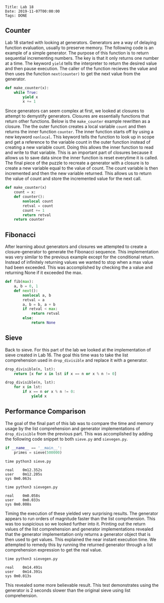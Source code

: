     Title: Lab 18
    Date: 2019-11-07T00:00:00
    Tags: DONE

<!-- more -->

## Counter

Lab 18 started with looking at generators. Generators are a way of delaying function evaluation, usually to preserve memory.  The following code is an example of a simple generator. The purpose of this function is to return sequential incrementing numbers. The key is that it only returns one number at a time. The keyword `yield` tells the interpreter to return the desired value and then pause execution. The caller of the function recieves the value and then uses the function `next(counter)` to get the next value from the generator.

```python
def make_counter(x):
	while True:
		yield x
		x += 1
```

Since generators can seem complex at first, we looked at closures to attempt to demystify generators. Closures are essentially functions that return other functions. Below is the `make_counter` example rewritten as a closure. The the outer function creates a local variable `count` and then returns the inner function `counter`. The inner function starts off by using a new keyword `nonlocal`. This keyword tells the function to look up in scope and get a reference to the variable count in the outer function instead of creating a new variable count. Doing this allows the inner function to read and write to that variable. This is an important part of closures because it allows us to save data since the inner function is reset everytime it is called. The final piece of the puzzle to recreate a generator with a closure is to create a new variable equal to the value of count. The count variable is then incremented and then the new variable returned. This allows us to return the value of count and store the incremented value for the next call.

```python
def make_counter(x)
	count = x:
	def counter():
		nonlocal count
		retval = count
		count += 1
		return retval
	return counter
```

## Fibonacci

After learning about generators and closures we attempted to create a closure-generator to generate the Fibonacci sequence. This implementation was very similar to the previous example except for the conditional return. Instead of infinitely returning values we wanted to stop when a max value had been exceeded. This was accomplished by checking the a value and returning None if it exceeded the max.

```python
def fib(max):
	a, b = 0, 1
	def next():
		nonlocal a, b
		retval = a
		a, b = b, a + b
		if retval < max:
			return retval
		else:
			return None
```

## Sieve

Back to sieve. For this part of the lab we looked at the implementation of sieve created in Lab 16. The goal this time was to take the list comprehension used in `drop_divisible` and replace it with a generator.

```python
drop_divisible(n, lst):
	return [x for x in lst if x == n or x % n != 0]
```

```python
drop_divisible(n, lst):
	for x in lst:
		if x == n or x % n != 0:
			yield x
```

## Performance Comparison

The goal of the final part of this lab was to compare the time and memory usage by the list comprehension and generator implementations of `drop_divisible` from the previous part. This was accomplished by adding the following code snippet to both `sieve.py` and `sievegen.py`.

```python
if __name__ == '__main__':
	primes = sieve(500000)
```

`time python3 sieve.py`
```
real	0m12.352s
user	0m12.205s
sys	0m0.063s
```

`time python3 sievegen.py`
```
real	0m0.058s
user	0m0.033s
sys	0m0.008s
```

Timing the execution of these yielded very surprising results. The generator appears to run orders of magnitude faster than the list comprhension. This was too suspicious so we looked further into it. Printing out the return values of the list comprehension and generator implementations revealed that the generator implementation only returns a generator object that is then used to get values. This explained the near instant execution time. We attempted to remedy this by running the returned generator through a list comprehension expression to get the real value.

`time python3 sievegen.py`
```
real	0m14.491s
user	0m14.391s
sys	0m0.013s
```

This revealed some more believable result. This test demonstrates using the generator is 2 seconds slower than the original sieve using list comprehension.

